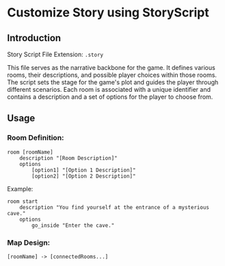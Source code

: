# Customize Story using StoryScript

## Introduction
Story Script File Extension: `.story`

This file serves as the narrative backbone for the game. It defines various rooms, their descriptions, and possible player choices within those rooms. The script sets the stage for the game's plot and guides the player through different scenarios. Each room is associated with a unique identifier and contains a description and a set of options for the player to choose from.

## Usage

### Room Definition:
```
room [roomName]
    description "[Room Description]"
    options
        [option1] "[Option 1 Description]"
        [option2] "[Option 2 Description]"
```
        

Example:
```
room start
    description "You find yourself at the entrance of a mysterious cave."
    options
        go_inside "Enter the cave."
```

### Map Design:
```
[roomName] -> [connectedRooms...]
```
